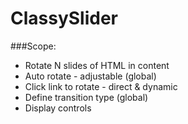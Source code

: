 # ClassySlider


###Scope:
* Rotate N slides of HTML in content
* Auto rotate - adjustable (global)
* Click link to rotate - direct & dynamic
* Define transition type (global)
* Display controls

